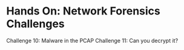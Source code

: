 # Hands On: Network Forensics Challenges

Challenge 10: Malware in the PCAP
Challenge 11: Can you decrypt it?